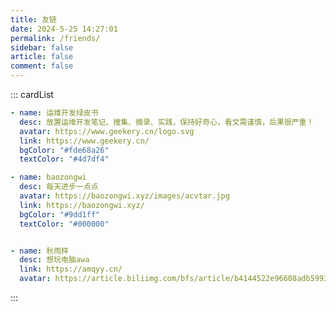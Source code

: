 ```yaml
---
title: 友链
date: 2024-5-25 14:27:01
permalink: /friends/
sidebar: false
article: false
comment: false
---
```


<!--
普通卡片列表容器，可用于友情链接、项目推荐、古诗词展示等。
cardList 后面可跟随一个数字表示每行最多显示多少个，选值范围1~4，默认3。在小屏时会根据屏幕宽度减少每行显示数量。
-->

::: cardList
```yaml
- name: 运维开发绿皮书
  desc: 放置运维开发笔记、搜集、摘录、实践，保持好奇心，看文需谨慎，后果很严重！
  avatar: https://www.geekery.cn/logo.svg
  link: https://www.geekery.cn/
  bgColor: "#fde68a26"
  textColor: "#4d7df4"

- name: baozongwi
  desc: 每天进步一点点
  avatar: https://baozongwi.xyz/images/acvtar.jpg
  link: https://baozongwi.xyz/
  bgColor: "#9dd1ff"
  textColor: "#000000"


- name: 秋雨样
  desc: 想玩电脑awa
  link: https://amqyy.cn/
  avatar: https://article.biliimg.com/bfs/article/b4144522e96608adb59936edcda4bb4a290349942.png

```
:::


<!-- ```yaml
- name: Cola # 昵称
  desc: 想当高手.png # 概述
  avatar: https://the0n3.top/medias/friends/syz.png # logo
  link: https://the0n3.top/ # 链接
``` -->
